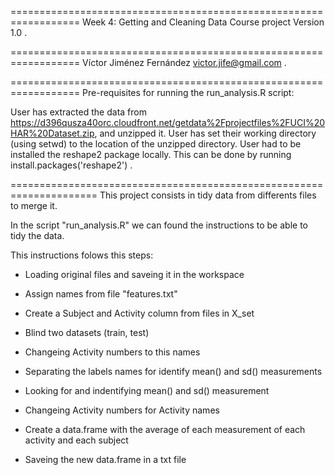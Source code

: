 ==================================================================
Week 4: Getting and Cleaning Data Course project
Version 1.0
.

==================================================================
Víctor Jiménez Fernández
victor.jife@gmail.com
.

==================================================================
Pre-requisites for running the run_analysis.R script:

User has extracted the data from https://d396qusza40orc.cloudfront.net/getdata%2Fprojectfiles%2FUCI%20HAR%20Dataset.zip, and unzipped it.
User has set their working directory (using setwd) to the location of the unzipped directory.
User had to be installed the reshape2 package locally. This can be done by running install.packages('reshape2')
.

=====================================================================
This project consists in tidy data from differents files to merge it. 

In the script "run_analysis.R" we can found the instructions to be able to tidy the data.

This instructions folows this steps:

  - Loading original files and saveing it in the workspace
  
  - Assign names from file "features.txt"
  
  - Create a Subject and Activity column from files in X_set
  
  - Blind two datasets (train, test)
  
  - Changeing Activity numbers to this names
  
  - Separating the labels names for identify mean() and sd() measurements
  
  - Looking for and indentifying mean() and sd() measurement
  
  - Changeing Activity numbers for Activity names
  
  - Create a data.frame with the average of each measurement of each activity and each subject
  
  - Saveing the new data.frame in a txt file
  
  
